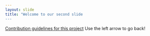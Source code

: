 ```yaml
---
layout: slide
title: "Welcome to our second slide
---
```

[Contribution guidelines for this project](docs/CONTRIBUTING.md)
Use the left arrow to go back!
